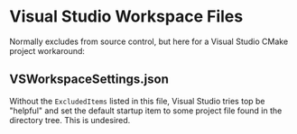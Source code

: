 ﻿# Visual Studio Workspace Files

Normally excludes from source control, but here for a Visual Studio CMake project workaround:

## VSWorkspaceSettings.json

Without the `ExcludedItems` listed in this file, Visual Studio tries top be "helpful"
and set the default startup item to some project file found in the directory tree. This is undesired.
